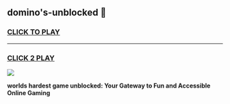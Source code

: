 
## domino's-unblocked 👋
<h3>
<a href="https://premium.freeplayer.one?title=domino's-unblocked&ref=14F">CLICK TO PLAY</a></h3>
<hr>

<h3>
<a href="https://premium.freeplayer.one?title=domino's-unblocked&ref=14F">CLICK 2 PLAY</a>
  
</h3>

<a href="https://premium.freeplayer.one?title=domino's-unblocked&ref=12F/"><img src="https://clearcache.store/games.png"></a>


**worlds hardest game unblocked: Your Gateway to Fun and Accessible Online Gaming**
